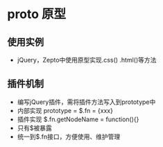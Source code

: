 # proto 原型

## 使用实例
* jQuery，Zepto中使用原型实现.css() .html()等方法

## 插件机制
* 编写jQuery插件，需将插件方法写入到prototype中
* 内部实现 prototype = $.fn = {xxx}
* 插件实现 $.fn.getNodeName = function(){}
* 只有$被暴露
* 统一到$.fn接口，方便使用、维护管理
